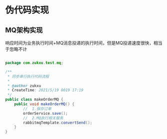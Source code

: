 # 伪代码实现

## MQ架构实现

响应时间为业务执行时间+MQ消息投递的执行时间，但是MQ投递速度很快，相当于忽略不计

```java

package com.zukxu.test.mq;

/**
 * 同步串行执行代码流程
 *
 * @author zukxu
 * CreateTime: 2021/5/19 0019 17:19
 */
public class makeOrderMQ {
    public void makeOrderMQ() {
        //	1.保存订单
        orderService.save();
        //	2.MQ执行相关服务
        rabbitmqTemplate.convertSend();
    }
}
```